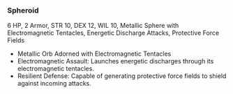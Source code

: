 ### Spheroid
6 HP, 2 Armor, STR 10, DEX 12, WIL 10, Metallic Sphere with Electromagnetic Tentacles, Energetic Discharge Attacks, Protective Force Fields
- Metallic Orb Adorned with Electromagnetic Tentacles
- Electromagnetic Assault: Launches energetic discharges through its electromagnetic tentacles.
- Resilient Defense: Capable of generating protective force fields to shield against incoming attacks.

